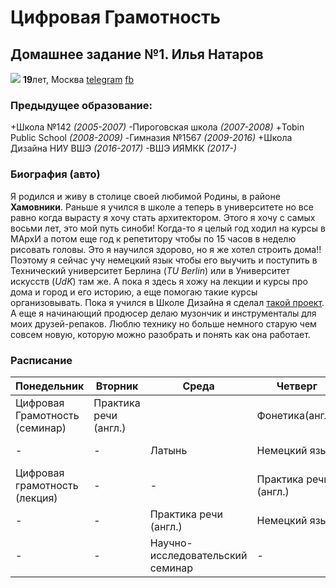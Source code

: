 # Цифровая Грамотность
## Домашнее задание №1. Илья Натаров
![](https://pp.userapi.com/c840220/v840220619/72780/vh4RePepwYY.jpg)
**19**лет, Москва
[telegram](https://telegram.me/natarave) [fb](https://www.facebook.com/natar0v)
### Предыдущее образование:
+Школа №142 *(2005-2007)*
-Пироговская школа *(2007-2008)*
+Tobin Public School *(2008-2009)*
-Гимназия №1567 *(2009-2016)*
+Школа Дизайна НИУ ВШЭ *(2016-2017)*
-ВШЭ ИЯМКК *(2017-)*
### Биография (авто)
Я родился и живу в столице своей любимой Родины, в районе **Хамовники**. Раньше я учился в школе а теперь в университете но все равно когда вырасту я хочу стать архитектором. Этого я хочу с самых восьми лет, это мой путь синоби! Когда-то я целый год ходил на курсы в МАрхИ а потом еще год к репетитору чтобы по 15 часов в неделю рисовать головы. Это я научился здорово, но я же хотел строить дома!! Поэтому я сейчас учу немецкий язык чтобы его выучить и поступить в Технический университет Берлина (*TU Berlin*) или в Университет искусств (*UdK*) там же. А пока я здесь я хожу на лекции  и курсы про дома и город и его историю, а еще помогаю такие курсы организовывать. Пока я учился в Школе Дизайна я сделал [такой проект](http://portfolio.hse.ru/#21318#259383). А еще я начинающий продюсер делаю музончик и инструменталы для моих друзей-репаков. Люблю технику но больше немного старую чем совсем новую, которую можно разобрать и понять как она работает. 
### Расписание
Понедельник|Вторник|Среда|Четверг|Пятница|Суббота|Воскресенье
---|---|---|---|---|---|---
Цифровая Грамотность (семинар)|Практика речи (англ.)| |Фонетика(англ.)| |Грамматика(англ.)|отдых
-|-|Латынь|Немецкий язык|Немецкий язык|Грамматика(англ.)|:-)
 Цифровая грамотность (лекция)|-|-|Практика речи (англ.)|Мировое культурное наследие|-|(-:
 -|-|Практика речи (англ.)|Немецкий язык|-|-|отдых
 -|-|Научно-исследовательский семинар|-|-|-| 
